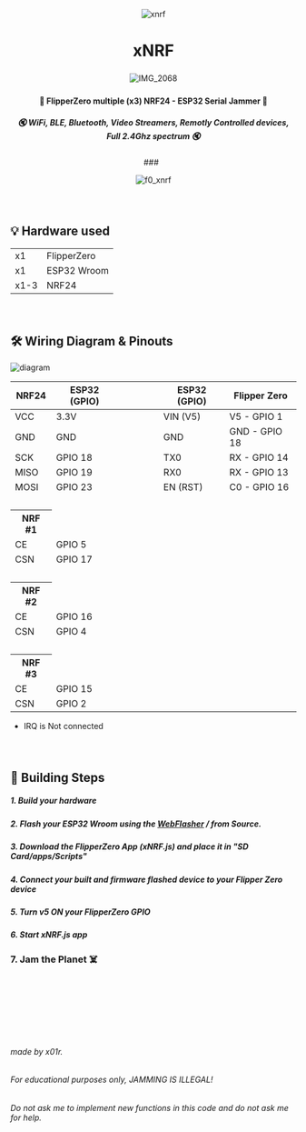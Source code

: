 <div align="center">
  
![xnrf](https://github.com/user-attachments/assets/62c7c6a0-44fa-45d8-a7c8-347fbcda6dd6)
<h1>xNRF </h1>

###
![IMG_2068](https://github.com/user-attachments/assets/f2609e4c-0e5a-449c-b02f-a71efac246d1)




###
<h4> 🐬 FlipperZero multiple (x3) NRF24 - ESP32 Serial Jammer 🐬 </h4>
<h5> 🔇 WiFi, BLE, Bluetooth, Video Streamers, Remotly Controlled devices, Full 2.4Ghz spectrum 🔇</h5>
###
&nbsp;

![f0_xnrf](https://github.com/user-attachments/assets/a894a59c-9a4a-473d-974b-00ee1378100a)
###
&nbsp;
###

</div>



## 💡 Hardware used
<table>
<tbody>
<tr><td>x1</td><td>FlipperZero</td></tr>
<tr><td>x1</td><td>ESP32 Wroom</td></tr>
<tr><td>x1-3</td><td>NRF24</td></tr>
</tbody>
</table>

###
&nbsp;
###

## 🛠 Wiring Diagram & Pinouts

![diagram](https://github.com/user-attachments/assets/b6d4786c-2db8-4a35-87a4-c4d306f03a82)


<table>
<thead><th>NRF24</th><th>ESP32 (GPIO)</th><th> &nbsp; &nbsp; &nbsp; &nbsp; &nbsp; &nbsp; &nbsp; &nbsp; </th><th>ESP32 (GPIO)</th><th>Flipper Zero</th></thead>
<tbody>
<tr><td>VCC</td><td>3.3V</td><td></td><td>VIN (V5)</td><td>V5 - GPIO 1 </td></tr>
<tr><td>GND</td><td>GND</td><td></td><td>GND</td><td>GND - GPIO 18 </td></tr>
<tr><td>SCK</td><td>GPIO 18</td><td></td><td>TX0</td><td>RX - GPIO 14 </td></tr>
<tr><td>MISO</td><td>GPIO 19</td><td></td><td>RX0</td><td>RX - GPIO 13 </td></tr>
<tr><td>MOSI</td><td>GPIO 23</td><td></td><td>EN (RST)</td><td>C0 - GPIO 16 </td></tr>
<tr><td>&nbsp;</td><td></td></tr>
<tr><th>NRF #1</th><td></td></tr>
<tr><td>CE</td><td>GPIO 5</td></tr>
<tr><td>CSN</td><td>GPIO 17</td></tr>
<tr><td>&nbsp;</td><td></td></tr>
<tr><th>NRF #2</th><td></td></tr>
<tr><td>CE</td><td>GPIO 16</td></tr>
<tr><td>CSN</td><td>GPIO 4</td></tr>
<tr><td>&nbsp;</td><td></td></tr>
<tr><th>NRF #3</th><td></td></tr>
<tr><td>CE</td><td>GPIO 15</td></tr>
<tr><td>CSN</td><td>GPIO 2</td></tr>
  
</tbody>
</table>

* IRQ is Not connected
###
&nbsp;
###



## 🚀 Building Steps

<h5> 1. Build your hardware </h5>
<h5> 2. Flash your ESP32 Wroom using the <a href="https://f0n00b.github.io/xNRF/WebFlasher/">WebFlasher</a> / from Source. </h5>
<h5> 3. Download the FlipperZero App (xNRF.js) and place it in "SD Card/apps/Scripts" </h5>
<h5> 4. Connect your built and firmware flashed device to your Flipper Zero device </h5>
<h5> 5. Turn v5 ON your FlipperZero GPIO </h5>
<h5> 6. Start xNRF.js app </h5>
<h3> 7. Jam the Planet ☠️ </h3>

<br />
<br />
<br />
<br />
<br />
<br />
  
###### made by x01r.  
###### For educational purposes only, JAMMING IS ILLEGAL!
###### Do not ask me to implement new functions in this code and do not ask me for help.
